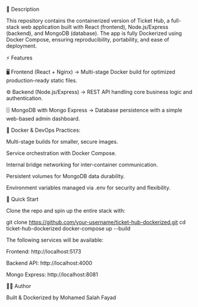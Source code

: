 📖 Description

This repository contains the containerized version of Ticket Hub, a full-stack web application built with React (frontend), Node.js/Express (backend), and MongoDB (database). The app is fully Dockerized using Docker Compose, ensuring reproducibility, portability, and ease of deployment.

⚡ Features

🖥️ Frontend (React + Nginx) → Multi-stage Docker build for optimized production-ready static files.

⚙️ Backend (Node.js/Express) → REST API handling core business logic and authentication.

🗄️ MongoDB with Mongo Express → Database persistence with a simple web-based admin dashboard.

🐳 Docker & DevOps Practices:

Multi-stage builds for smaller, secure images.

Service orchestration with Docker Compose.

Internal bridge networking for inter-container communication.

Persistent volumes for MongoDB data durability.

Environment variables managed via .env for security and flexibility.

🚀 Quick Start

Clone the repo and spin up the entire stack with:

git clone https://github.com/your-username/ticket-hub-dockerized.git
cd ticket-hub-dockerized
docker-compose up --build


The following services will be available:

Frontend: http://localhost:5173

Backend API: http://localhost:4000

Mongo Express: http://localhost:8081

👨‍💻 Author

Built & Dockerized by Mohamed Salah Fayad
